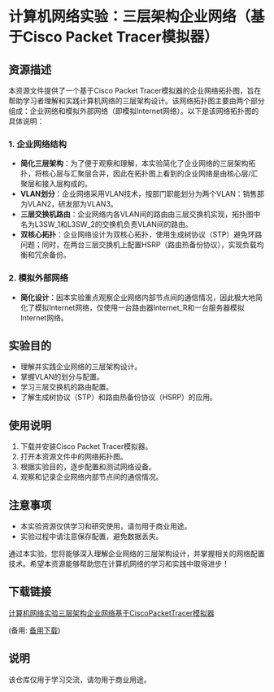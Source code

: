 # 计算机网络实验：三层架构企业网络（基于Cisco Packet Tracer模拟器）

## 资源描述

本资源文件提供了一个基于Cisco Packet Tracer模拟器的企业网络拓扑图，旨在帮助学习者理解和实践计算机网络的三层架构设计。该网络拓扑图主要由两个部分组成：企业网络和模拟外部网络（即模拟Internet网络）。以下是该网络拓扑图的具体说明：

### 1. 企业网络结构
- **简化三层架构**：为了便于观察和理解，本实验简化了企业网络的三层架构拓扑，将核心层与汇聚层合并，因此在拓扑图上看到的企业网络是由核心层/汇聚层和接入层构成的。
- **VLAN划分**：企业网络采用VLAN技术，按部门职能划分为两个VLAN：销售部为VLAN2，研发部为VLAN3。
- **三层交换机路由**：企业网络内各VLAN间的路由由三层交换机实现，拓扑图中名为L3SW_1和L3SW_2的交换机负责VLAN间的路由。
- **双核心拓扑**：企业网络设计为双核心拓扑，使用生成树协议（STP）避免环路问题；同时，在两台三层交换机上配置HSRP（路由热备份协议），实现负载均衡和冗余备份。

### 2. 模拟外部网络
- **简化设计**：因本实验重点观察企业网络内部节点间的通信情况，因此极大地简化了模拟Internet网络，仅使用一台路由器Internet_R和一台服务器模拟Internet网络。

## 实验目的
- 理解并实践企业网络的三层架构设计。
- 掌握VLAN的划分与配置。
- 学习三层交换机的路由配置。
- 了解生成树协议（STP）和路由热备份协议（HSRP）的应用。

## 使用说明
1. 下载并安装Cisco Packet Tracer模拟器。
2. 打开本资源文件中的网络拓扑图。
3. 根据实验目的，逐步配置和测试网络设备。
4. 观察和记录企业网络内部节点间的通信情况。

## 注意事项
- 本实验资源仅供学习和研究使用，请勿用于商业用途。
- 实验过程中请注意保存配置，避免数据丢失。

通过本实验，您将能够深入理解企业网络的三层架构设计，并掌握相关的网络配置技术。希望本资源能够帮助您在计算机网络的学习和实践中取得进步！

## 下载链接
[计算机网络实验三层架构企业网络基于CiscoPacketTracer模拟器](https://pan.quark.cn/s/88de19bae23e) 

(备用: [备用下载](https://pan.baidu.com/s/1-8oofsN4MV-GrhIfTTAPYg?pwd=1234))

## 说明

该仓库仅用于学习交流，请勿用于商业用途。
